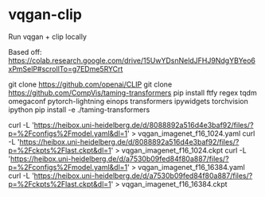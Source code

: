# vqgan-clip
Run vqgan + clip locally

Based off: https://colab.research.google.com/drive/15UwYDsnNeldJFHJ9NdgYBYeo6xPmSelP#scrollTo=g7EDme5RYCrt

git clone https://github.com/openai/CLIP
git clone https://github.com/CompVis/taming-transformers
pip install ftfy regex tqdm omegaconf pytorch-lightning einops transformers ipywidgets torchvision ipython
pip install -e ./taming-transformers

curl -L 'https://heibox.uni-heidelberg.de/d/8088892a516d4e3baf92/files/?p=%2Fconfigs%2Fmodel.yaml&dl=1' > vqgan_imagenet_f16_1024.yaml
curl -L 'https://heibox.uni-heidelberg.de/d/8088892a516d4e3baf92/files/?p=%2Fckpts%2Flast.ckpt&dl=1' > vqgan_imagenet_f16_1024.ckpt
curl -L 'https://heibox.uni-heidelberg.de/d/a7530b09fed84f80a887/files/?p=%2Fconfigs%2Fmodel.yaml&dl=1' > vqgan_imagenet_f16_16384.yaml
curl -L 'https://heibox.uni-heidelberg.de/d/a7530b09fed84f80a887/files/?p=%2Fckpts%2Flast.ckpt&dl=1' > vqgan_imagenet_f16_16384.ckpt
